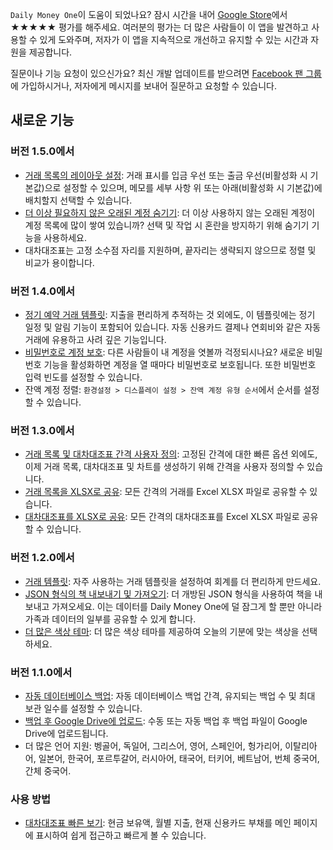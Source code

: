 `Daily Money One`이 도움이 되었나요? 잠시 시간을 내어 [Google Store](https://play.google.com/store/apps/details?id=com.colaorange.dailymoneyone)에서 ★★★★★ 평가를 해주세요. 여러분의 평가는 더 많은 사람들이 이 앱을 발견하고 사용할 수 있게 도와주며, 저자가 이 앱을 지속적으로 개선하고 유지할 수 있는 시간과 자원을 제공합니다.

질문이나 기능 요청이 있으신가요? 최신 개발 업데이트를 받으려면 [Facebook 팬 그룹](https://www.facebook.com/colaorange.daily.money)에 가입하시거나, 저자에게 메시지를 보내어 질문하고 요청할 수 있습니다.

## 새로운 기능

### 버전 1.5.0에서
* [거래 목록의 레이아웃 설정](https://youtu.be/TzQj2pY6sWs): 거래 표시를 입금 우선 또는 출금 우선(비활성화 시 기본값)으로 설정할 수 있으며, 메모를 세부 사항 위 또는 아래(비활성화 시 기본값)에 배치할지 선택할 수 있습니다.
* [더 이상 필요하지 않은 오래된 계정 숨기기](https://youtu.be/nKq7Mh_2nQA): 더 이상 사용하지 않는 오래된 계정이 계정 목록에 많이 쌓여 있습니까? 선택 및 작업 시 혼란을 방지하기 위해 숨기기 기능을 사용하세요.
* 대차대조표는 고정 소수점 자리를 지원하며, 끝자리는 생략되지 않으므로 정렬 및 비교가 용이합니다.

### 버전 1.4.0에서
* [정기 예약 거래 템플릿](https://youtu.be/TzQj2pY6sWs): 지출을 편리하게 추적하는 것 외에도, 이 템플릿에는 정기 일정 및 알림 기능이 포함되어 있습니다. 자동 신용카드 결제나 연회비와 같은 자동 거래에 유용하고 사려 깊은 기능입니다.
* [비밀번호로 계정 보호](https://youtu.be/peoYqNG_4pk): 다른 사람들이 내 계정을 엿볼까 걱정되시나요? 새로운 비밀번호 기능을 활성화하면 계정을 열 때마다 비밀번호로 보호됩니다. 또한 비밀번호 입력 빈도를 설정할 수 있습니다.
* 잔액 계정 정렬: `환경설정 > 디스플레이 설정 > 잔액 계정 유형 순서`에서 순서를 설정할 수 있습니다.

### 버전 1.3.0에서
* [거래 목록 및 대차대조표 간격 사용자 정의](https://youtu.be/O7EcLN82qIU): 고정된 간격에 대한 빠른 옵션 외에도, 이제 거래 목록, 대차대조표 및 차트를 생성하기 위해 간격을 사용자 정의할 수 있습니다.
* [거래 목록을 XLSX로 공유](https://youtu.be/Bf7j39fsCSc): 모든 간격의 거래를 Excel XLSX 파일로 공유할 수 있습니다.
* [대차대조표를 XLSX로 공유](https://youtu.be/kpxJxNsButA): 모든 간격의 대차대조표를 Excel XLSX 파일로 공유할 수 있습니다.

### 버전 1.2.0에서
* [거래 템플릿](https://youtu.be/CtfJ5BecZfY): 자주 사용하는 거래 템플릿을 설정하여 회계를 더 편리하게 만드세요.
* [JSON 형식의 책 내보내기 및 가져오기](https://youtu.be/bHGEH7zcj78): 더 개방된 JSON 형식을 사용하여 책을 내보내고 가져오세요. 이는 데이터를 Daily Money One에 덜 잠그게 할 뿐만 아니라 가족과 데이터의 일부를 공유할 수 있게 합니다.
* [더 많은 색상 테마](https://youtu.be/3Yw7m2AOvfc): 더 많은 색상 테마를 제공하여 오늘의 기분에 맞는 색상을 선택하세요.

### 버전 1.1.0에서
* [자동 데이터베이스 백업](https://youtube.com/shorts/dWePWDncx0k): 자동 데이터베이스 백업 간격, 유지되는 백업 수 및 최대 보관 일수를 설정할 수 있습니다.
* [백업 후 Google Drive에 업로드](https://youtu.be/hOJdtKElLuw): 수동 또는 자동 백업 후 백업 파일이 Google Drive에 업로드됩니다.
* 더 많은 언어 지원: 벵골어, 독일어, 그리스어, 영어, 스페인어, 헝가리어, 이탈리아어, 일본어, 한국어, 포르투갈어, 러시아어, 태국어, 터키어, 베트남어, 번체 중국어, 간체 중국어.

### 사용 방법
 * [대차대조표 빠른 보기](https://youtu.be/66tJxSrI_vQ): 현금 보유액, 월별 지출, 현재 신용카드 부채를 메인 페이지에 표시하여 쉽게 접근하고 빠르게 볼 수 있습니다.